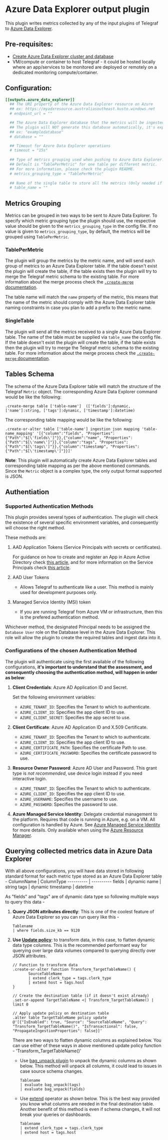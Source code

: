 # Azure Data Explorer output plugin

This plugin writes metrics collected by any of the input plugins of Telegraf to [Azure Data Explorer](https://azure.microsoft.com/en-au/services/data-explorer/). 

## Pre-requisites:
- [Create Azure Data Explorer cluster and database](https://docs.microsoft.com/en-us/azure/data-explorer/create-cluster-database-portal)
- VM/compute or container to host Telegraf - it could be hosted locally where an app/services to be monitored are deployed or remotely on a dedicated monitoring compute/container.


## Configuration:

```toml
[[outputs.azure_data_explorer]]
  ## The URI property of the Azure Data Explorer resource on Azure
  ## ex: https://myadxresource.australiasoutheast.kusto.windows.net
  # endpoint_url = ""

  ## The Azure Data Explorer database that the metrics will be ingested into.
  ## The plugin will NOT generate this database automatically, it's expected that this database already exists before ingestion.
  ## ex: "exampledatabase"
  # database = ""

  ## Timeout for Azure Data Explorer operations
  # timeout = "15s"
  
  ## Type of metrics grouping used when pushing to Azure Data Explorer. 
  ## Default is "TablePerMetric" for one table per different metric. 
  ## For more information, please check the plugin README.
  # metrics_grouping_type = "TablePerMetric"
  
  ## Name of the single table to store all the metrics (Only needed if metrics_grouping_type is "SingleTable").
  # table_name = ""


```

## Metrics Grouping

Metrics can be grouped in two ways to be sent to Azure Data Explorer. To specify which metric grouping type the plugin should use, the respective value should be given to the `metrics_grouping_type` in the config file. If no value is given to `metrics_grouping_type`, by default, the metrics will be grouped using `TablePerMetric`.

### TablePerMetric

The plugin will group the metrics by the metric name, and will send each group of metrics to an Azure Data Explorer table. If the table doesn't exist the plugin will create the table, if the table exists then the plugin will try to merge the Telegraf metric schema to the existing table. For more information about the merge process check the [`.create-merge` documentation](https://docs.microsoft.com/en-us/azure/data-explorer/kusto/management/create-merge-table-command).

The table name will match the `name` property of the metric, this means that the name of the metric should comply with the Azure Data Explorer table naming constraints in case you plan to add a prefix to the metric name.


### SingleTable

The plugin will send all the metrics received to a single Azure Data Explorer table. The name of the table must be supplied via `table_name` the config file. If the table doesn't exist the plugin will create the table, if the table exists then the plugin will try to merge the Telegraf metric schema to the existing table. For more information about the merge process check the [`.create-merge` documentation](https://docs.microsoft.com/en-us/azure/data-explorer/kusto/management/create-merge-table-command). 


## Tables Schema

The schema of the Azure Data Explorer table will match the structure of the Telegraf `Metric` object. The corresponding Azure Data Explorer command would be like the following:
```
.create-merge table ['table-name']  (['fields']:dynamic, ['name']:string, ['tags']:dynamic, ['timestamp']:datetime)
```

The corresponding table mapping would be like the following:
```
.create-or-alter table ['table-name'] ingestion json mapping 'table-name_mapping' '[{"column":"fields", "Properties":{"Path":"$[\'fields\']"}},{"column":"name", "Properties":{"Path":"$[\'name\']"}},{"column":"tags", "Properties":{"Path":"$[\'tags\']"}},{"column":"timestamp", "Properties":{"Path":"$[\'timestamp\']"}}]'
```

**Note**: This plugin will automatically create Azure Data Explorer tables and corresponding table mapping as per the above mentioned commands. Since the `Metric` object is a complex type, the only output format supported is JSON.

## Authentiation

### Supported Authentication Methods
This plugin provides several types of authentication. The plugin will check the existence of several specific environment variables, and consequently will choose the right method. 

These methods are:


1. AAD Application Tokens (Service Principals with secrets or certificates).

    For guidance on how to create and register an App in Azure Active Directory check [this article](https://docs.microsoft.com/en-us/azure/active-directory/develop/quickstart-register-app#register-an-application), and for more information on the Service Principals check [this article](https://docs.microsoft.com/en-us/azure/active-directory/develop/app-objects-and-service-principals).


2. AAD User Tokens 
    - Allows Telegraf to authenticate like a user. This method is mainly used 
      for development purposes only.

3. Managed Service Identity (MSI) token
    - If you are running Telegraf from Azure VM or infrastructure, then this is the prefered authentication method. 

[principal]: https://docs.microsoft.com/en-us/azure/active-directory/develop/active-directory-application-objects

Whichever method, the designated Principal needs to be assigned the `Database User` role on the Database level in the Azure Data Explorer. This role will allow the plugin to create the required tables and ingest data into it.

### Configurations of the chosen Authentication Method 

The plugin will authenticate using the first available of the
following configurations, **it's important to understand that the assessment, and consequently choosing the authentication method, will happen in order as below**:

1. **Client Credentials**: Azure AD Application ID and Secret.

    Set the following environment variables:

    - `AZURE_TENANT_ID`: Specifies the Tenant to which to authenticate.
    - `AZURE_CLIENT_ID`: Specifies the app client ID to use.
    - `AZURE_CLIENT_SECRET`: Specifies the app secret to use.

2. **Client Certificate**: Azure AD Application ID and X.509 Certificate.

    - `AZURE_TENANT_ID`: Specifies the Tenant to which to authenticate.
    - `AZURE_CLIENT_ID`: Specifies the app client ID to use.
    - `AZURE_CERTIFICATE_PATH`: Specifies the certificate Path to use.
    - `AZURE_CERTIFICATE_PASSWORD`: Specifies the certificate password to use.

3. **Resource Owner Password**: Azure AD User and Password. This grant type is
   *not recommended*, use device login instead if you need interactive login.

    - `AZURE_TENANT_ID`: Specifies the Tenant to which to authenticate.
    - `AZURE_CLIENT_ID`: Specifies the app client ID to use.
    - `AZURE_USERNAME`: Specifies the username to use.
    - `AZURE_PASSWORD`: Specifies the password to use.

4. **Azure Managed Service Identity**: Delegate credential management to the
   platform. Requires that code is running in Azure, e.g. on a VM. All
   configuration is handled by Azure. See [Azure Managed Service Identity][msi]
   for more details. Only available when using the [Azure Resource Manager][arm].

[msi]: https://docs.microsoft.com/en-us/azure/active-directory/msi-overview
[arm]: https://docs.microsoft.com/en-us/azure/azure-resource-manager/resource-group-overview


## Querying collected metrics data in Azure Data Explorer
With all above configurations, you will have data stored in following standard format for each metric type stored as an Azure Data Explorer table -
ColumnName | ColumnType
---------- | ----------
fields	|	dynamic
name	|	string
tags	|	dynamic
timestamp	|	datetime

As "fields" and "tags" are of dynamic data type so following multiple ways to query this data -
1. **Query JSON attributes directly**: This is one of the coolest feature of Azure Data Explorer so you can run query like this -
   ```
   Tablename
   | where fields.size_kb == 9120
   ```
2. **Use [Update policy](https://docs.microsoft.com/en-us/azure/data-explorer/kusto/management/updatepolicy)**: to transform data, in this case, to flatten dynamic data type columns. This is the recommended performant way for querying over large data volumes compared to querying directly over JSON attributes. 
      ```
      // Function to transform data
      .create-or-alter function Transform_TargetTableName() {
             SourceTableName 
             | extend clerk_type = tags.clerk_type
             | extend host = tags.host
      } 

      // Create the destination table (if it doesn't exist already)
      .set-or-append TargetTableName <| Transform_TargetTableName() | limit 0

      // Apply update policy on destination table
      .alter table TargetTableName policy update
      @'[{"IsEnabled": true, "Source": "SourceTableName", "Query": "Transform_TargetTableName()", "IsTransactional": false, "PropagateIngestionProperties": false}]'

      ```
      There are two ways to flatten dynamic columns as explained below. You can use either of these ways in above mentioned update policy function - 'Transform_TargetTableName()'
    - Use [bag_unpack plugin](https://docs.microsoft.com/en-us/azure/data-explorer/kusto/query/bag-unpackplugin) to unpack the dynamic columns as shown below. This method will unpack all columns, it could lead to issues in case source schema changes.
       ```
       Tablename
       | evaluate bag_unpack(tags)
       | evaluate bag_unpack(fields)
       ```
    
    - Use [extend](https://docs.microsoft.com/en-us/azure/data-explorer/kusto/query/extendoperator) operator as shown below. This is the best way provided you know what columns are needed in the final destination table. Another benefit of this method is even if schema changes, it will not break your queries or dashboards.
       ```
       Tablename
       | extend clerk_type = tags.clerk_type
       | extend host = tags.host
       ```

